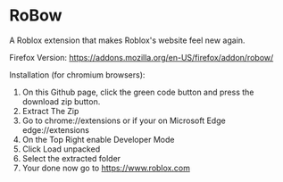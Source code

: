 # RoBow
A Roblox extension that makes Roblox's website feel new again.


Firefox Version: https://addons.mozilla.org/en-US/firefox/addon/robow/


Installation (for chromium browsers):
1. On this Github page, click the green code button and press the download zip button.
2. Extract The Zip
4. Go to chrome://extensions or if your on Microsoft Edge edge://extensions
5. On the Top Right enable Developer Mode
6. Click Load unpacked
7. Select the extracted folder
8. Your done now go to https://www.roblox.com

